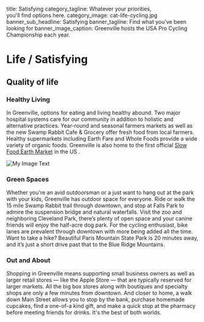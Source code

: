 title: Satisfying
category_tagline: Whatever your priorities,<br> you'll find options here.
category_image: cat-life-cycling.jpg
banner_sub_headline: Satisfying
banner_tagline: Find what you've been looking for
banner_image_caption: Greenville hosts the USA Pro Cycling Championship each year.

# Life / Satisfying

## Quality of life

### Healthy Living
In Greenville, options for eating and living healthy abound. Two major hospital systems care for our community in addition to holistic and alternative practices. Year-round and seasonal farmers markets as well as the new Swamp Rabbit Cafe & Grocery offer fresh food from local farmers. Healthy supermarkets including Earth Fare and Whole Foods provide a wide variety of organic foods. Greenville is also home to the first official [Slow Food Earth Market](http://www.earthmarkets.net/network/greenville) in the US .

![My Image Text](/images/cooking.jpg "Optional title") 
### Green Spaces
Whether you're an avid outdoorsman or a just want to hang out at the park with your kids, Greenville has outdoor space for everyone. Ride or walk the 15 mile Swamp Rabbit trail through downtown, and stop at Falls Park to admire the suspension bridge and natural waterfalls. Visit the zoo and neighboring Cleveland Park, there’s plenty of open space and your canine friends will enjoy the half-acre dog park. For the cycling enthusiast, bike lanes are prevalent through downtown with more being added all the time. Want to take a hike? Beautiful Paris Mountain State Park is 20 minutes away, and it’s just a short drive past that to the Blue Ridge Mountains.

### Out and About
Shopping in Greenville means supporting small business owners as well as larger retail stores — like the Apple Store — that are typically reserved for larger markets. All the big box stores along with boutiques and specialty shops are only a few minutes from downtown. And closer to home, a walk down Main Street allows you to stop by the bank, purchase homemade cupcakes, find a one-of-a kind gift, and make a quick stop at the pharmacy before meeting friends for drinks. It's the best of both worlds.
